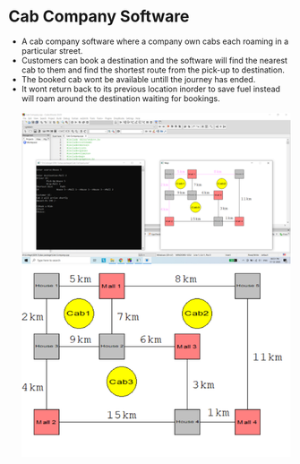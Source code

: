 # Cab Company Software
* A cab company software where a company own cabs each roaming in a particular street.
* Customers can book a destination and the software will find the nearest cab to them and find the shortest route from the pick-up to destination.
* The booked cab wont be available untill the journey has ended.
* It wont return back to its previous location inorder to save fuel instead will roam around the destination waiting for bookings.
<br><br>
![Cab Company](Cab_Company.png)
![Map](map.png)
